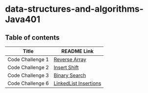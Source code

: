 # data-structures-and-algorithms-Java401

## Table of contents

| **Title**        | **README Link**                                                                                                                           |
| ---------------- | ----------------------------------------------------------------------------------------------------------------------------------------- |
| Code Challenge 1 | [Reverse Array](https://github.com/GhadeerKh9/data-structures-and-algorithms401/blob/main/challenge1/README.md)                           |
| Code Challenge 2 | [Insert Shift](https://github.com/GhadeerKh9/data-structures-and-algorithms401/blob/main/challenge2/README.md)                            |
| Code Challenge 3 | [Binary Search](https://github.com/GhadeerKh9/data-structures-and-algorithms401/blob/main/challenge3/README.md)                           |
| Code Challenge 6 | [LinkedList Insertions](https://github.com/GhadeerKh9/data-structures-and-algorithms401/blob/linked-list-insertions/challenge6/README.md) |
